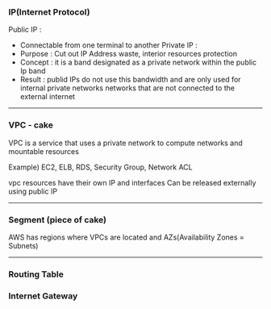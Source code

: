 ### IP(Internet Protocol)

Public  IP : 
- Connectable from one terminal to another 
Private IP :
- Purpose : Cut out IP Address waste, interior resources protection
- Concept  : it is a band designated as a private network within the public Ip band  
- Result : publid IPs do not use this bandwidth and are only used for internal private 
  networks networks that are not connected to the external internet

---
### VPC - cake 

VPC is a service that uses a private network to compute networks and mountable resources 

Example) EC2, ELB, RDS, Security Group, Network ACL

vpc resources have their own IP and interfaces 
Can be released externally using public IP 

---
### Segment (piece of cake)

AWS has regions where VPCs are located and AZs(Availability Zones = Subnets)


---


### Routing Table 

### Internet Gateway 


